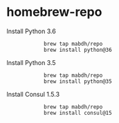 # homebrew-repo

Install Python 3.6

				brew tap mabdh/repo
				brew install python@36

Install Python 3.5

				brew tap mabdh/repo
				brew install python@35

Install Consul 1.5.3

				brew tap mabdh/repo
				brew install consul@15
